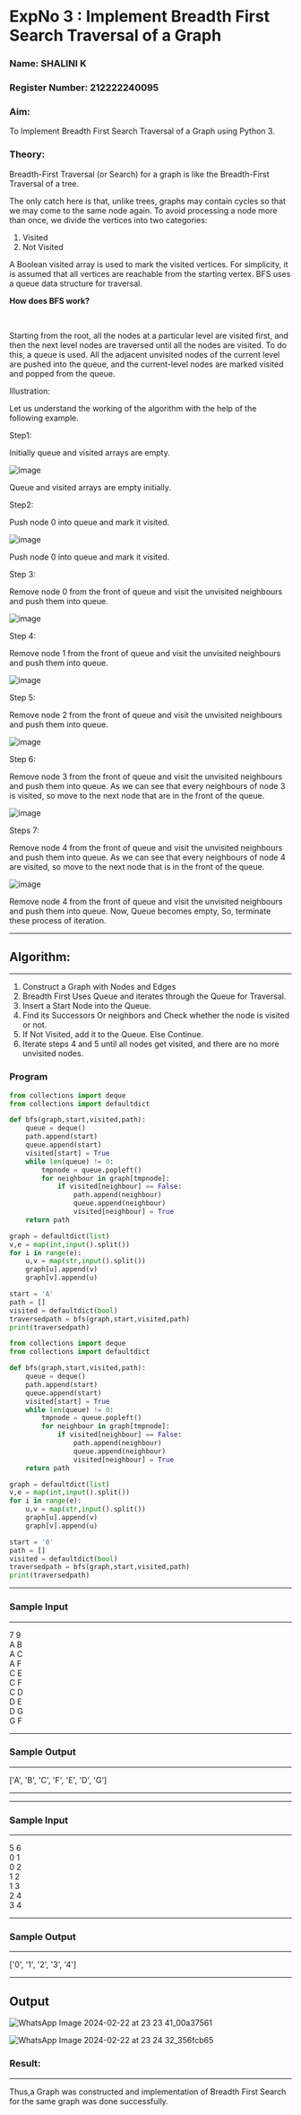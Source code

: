 <h1> ExpNo 3 : Implement Breadth First Search Traversal of a Graph </h1> 

<h3>Name: SHALINI K</h3>
<h3>Register Number: 212222240095 </h3>
   
<H3>Aim:</H3>

<p>To Implement Breadth First Search Traversal of a Graph using Python 3.</p>
 
 <h3>Theory:</h3>
 
 <p>Breadth-First Traversal (or Search) for a graph is like the Breadth-First Traversal of a tree.

   The only catch here is that, unlike trees, graphs may contain cycles so that we may come to the same node again. To avoid processing a node more than once, we divide the vertices into two categories:

<ol><li>Visited</li>
 
<li>Not Visited</li></ol>

</p>

<p>
A Boolean visited array is used to mark the visited vertices. For simplicity, it is assumed that all vertices are reachable from the starting vertex. BFS uses a queue data structure for traversal.
</p>
<p>
  <strong>
  
  How does BFS work?
  
  </strong><br>
  
  Starting from the root, all the nodes at a particular level are visited first, and then the next level nodes are traversed until all the nodes are visited.
To do this, a queue is used. All the adjacent unvisited nodes of the current level are pushed into the queue, and the current-level nodes are marked visited and popped from the queue.

Illustration:

Let us understand the working of the algorithm with the help of the following example.

Step1: 

Initially queue and visited arrays are empty.

</p>

![image](https://github.com/natsaravanan/19AI405FUNDAMENTALSOFARTIFICIALINTELLIGENCE/assets/87870499/8acdebf8-ecc2-4d10-a208-45cce441f059)


Queue and visited arrays are empty initially.


Step2: 

Push node 0 into queue and mark it visited.

![image](https://github.com/natsaravanan/19AI405FUNDAMENTALSOFARTIFICIALINTELLIGENCE/assets/87870499/0e9ce012-8e1f-43d7-b7b9-c0fb19fe0c3f)

Push node 0 into queue and mark it visited.


Step 3: 

Remove node 0 from the front of queue and visit the unvisited neighbours and push them into queue.

![image](https://github.com/natsaravanan/19AI405FUNDAMENTALSOFARTIFICIALINTELLIGENCE/assets/87870499/67d8fa3b-ce9e-46c2-9dd7-089e204e667a)

Step 4:

Remove node 1 from the front of queue and visit the unvisited neighbours and push them into queue.

![image](https://github.com/natsaravanan/19AI405FUNDAMENTALSOFARTIFICIALINTELLIGENCE/assets/87870499/b0cf0fde-8a86-41cb-a054-36875ac24ab0)

Step 5: 

Remove node 2 from the front of queue and visit the unvisited neighbours and push them into queue.

![image](https://github.com/natsaravanan/19AI405FUNDAMENTALSOFARTIFICIALINTELLIGENCE/assets/87870499/8968a163-6b3a-4f7e-8ad4-bbf24f326b9b)

Step 6: 

Remove node 3 from the front of queue and visit the unvisited neighbours and push them into queue. 
As we can see that every neighbours of node 3 is visited, so move to the next node that are in the front of the queue.

![image](https://github.com/natsaravanan/19AI405FUNDAMENTALSOFARTIFICIALINTELLIGENCE/assets/87870499/7a1c1b16-ea69-497f-a099-8440200f6dc0)

Steps 7: 

Remove node 4 from the front of queue and visit the unvisited neighbours and push them into queue. 
As we can see that every neighbours of node 4 are visited, so move to the next node that is in the front of the queue.

![image](https://github.com/natsaravanan/19AI405FUNDAMENTALSOFARTIFICIALINTELLIGENCE/assets/87870499/8e16ffa3-c3d6-4774-822b-6eb84adedad9)


Remove node 4 from the front of queue and visit the unvisited neighbours and push them into queue.
Now, Queue becomes empty, So, terminate these process of iteration.


<hr>

<h2>Algorithm:</h2>

<hr>
<ol>
  
  <li>Construct a Graph with Nodes and Edges</li>
 <li>Breadth First Uses Queue and iterates through the Queue for Traversal.</li>
  <li>Insert a Start Node into the Queue.</li>
<li>Find its Successors Or neighbors and Check whether the node is visited or not.</li>
<li>If Not Visited, add it to the Queue. Else Continue.</li>
<li>Iterate steps 4 and 5 until all nodes get visited, and there are no more unvisited nodes.</li>

</ol>

### Program 

```py
from collections import deque
from collections import defaultdict

def bfs(graph,start,visited,path):
    queue = deque()
    path.append(start)
    queue.append(start)
    visited[start] = True
    while len(queue) != 0:
        tmpnode = queue.popleft()
        for neighbour in graph[tmpnode]:
            if visited[neighbour] == False:
                path.append(neighbour)
                queue.append(neighbour)
                visited[neighbour] = True
    return path

graph = defaultdict(list)
v,e = map(int,input().split())
for i in range(e):
    u,v = map(str,input().split())
    graph[u].append(v)
    graph[v].append(u)

start = 'A'
path = []
visited = defaultdict(bool)
traversedpath = bfs(graph,start,visited,path)
print(traversedpath)
```

```py
from collections import deque
from collections import defaultdict

def bfs(graph,start,visited,path):
    queue = deque()
    path.append(start)
    queue.append(start)
    visited[start] = True
    while len(queue) != 0:
        tmpnode = queue.popleft()
        for neighbour in graph[tmpnode]:
            if visited[neighbour] == False:
                path.append(neighbour)
                queue.append(neighbour)
                visited[neighbour] = True
    return path

graph = defaultdict(list)
v,e = map(int,input().split())
for i in range(e):
    u,v = map(str,input().split())
    graph[u].append(v)
    graph[v].append(u)

start = '0'
path = []
visited = defaultdict(bool)
traversedpath = bfs(graph,start,visited,path)
print(traversedpath)
```
<hr>
<h3> Sample Input </h3>
<hr>
7 9 <BR>
A B <BR>
A C <BR>
A F <BR>
C E <BR>
C F <BR>
C D <BR>
D E <BR>
D G <BR>
G F <BR>
<hr>

<h3>Sample Output</h3>
<hr>

['A', 'B', 'C', 'F', 'E', 'D', 'G']

<hr>

<hr>

<h3>Sample Input</h3>

<hr>

5 6 <BR>
0 1 <BR>
0 2 <BR>
1 2 <BR>
1 3 <BR>
2 4 <BR>
3 4 <BR>
<hr>

<h3>Sample Output</h3>

<hr>
['0', '1', '2', '3', '4']
<hr>

## Output 

![WhatsApp Image 2024-02-22 at 23 23 41_00a37561](https://github.com/PriyankaAnnadurai/19AI405ExpNo3/assets/118351569/dad58095-4267-48c3-9093-b9085a8ced35)

![WhatsApp Image 2024-02-22 at 23 24 32_356fcb65](https://github.com/PriyankaAnnadurai/19AI405ExpNo3/assets/118351569/c42c3a53-9203-43bd-9cb4-189c3f09a167)

<h3> Result: </h3>
<hr>
<p>
  Thus,a Graph was constructed and implementation of Breadth First Search for the same graph was done successfully.
</p>







